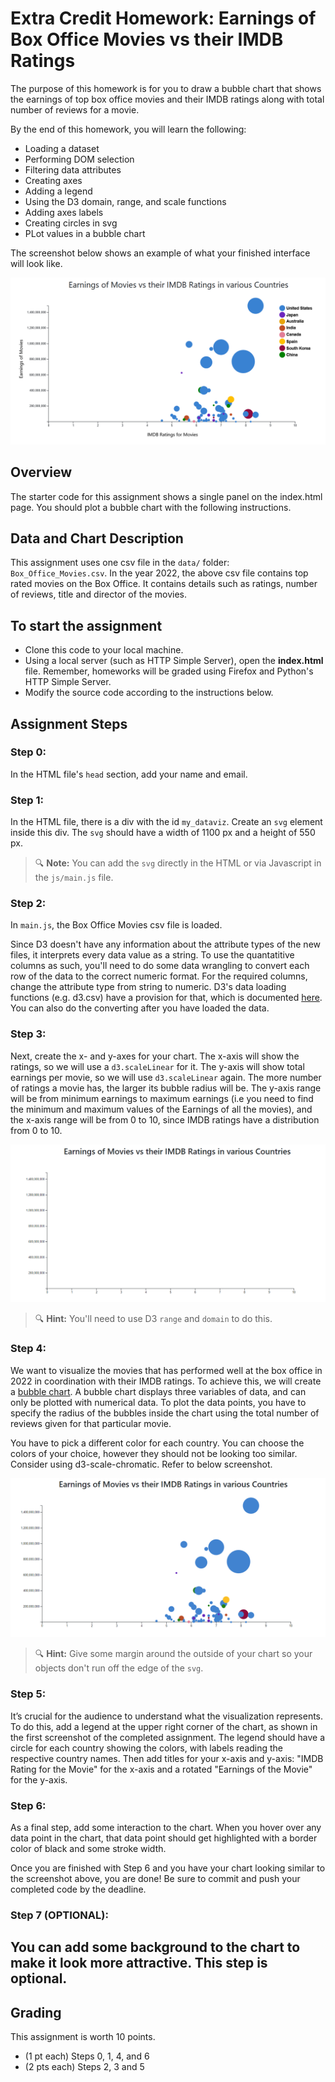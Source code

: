 # Extra Credit Homework: Earnings of Box Office Movies vs their IMDB Ratings

The purpose of this homework is for you to draw a bubble chart that shows the earnings of top box office movies and their IMDB ratings along with total number of reviews for a movie.

By the end of this homework, you will learn the following:

* Loading a dataset
* Performing DOM selection
* Filtering data attributes
* Creating axes
* Adding a legend
* Using the D3 domain, range, and scale functions
* Adding axes labels
* Creating circles in svg
* PLot values in a bubble chart

The screenshot below shows an example of what your finished interface will look like.

![Completed Assignment](images/Bubble-chart.png)

## Overview
The starter code for this assignment shows a single panel on the index.html page. You should plot a bubble chart with the following instructions.

## Data and Chart Description

This assignment uses one csv file in the `data/` folder: `Box_Office_Movies.csv`. In the year 2022, the above csv file contains top rated movies on the Box Office. It contains details such as ratings, number of reviews, title and director of the movies. 

## To start the assignment

* Clone this code to your local machine.
* Using a local server (such as HTTP Simple Server), open the **index.html** file. Remember, homeworks will be graded using Firefox and Python's HTTP Simple Server.
* Modify the source code according to the instructions below.


## Assignment Steps

### Step 0: 
In the HTML file's `head` section, add your name and email.

### Step 1:
In the HTML file, there is a div with the id `my_dataviz`. Create an `svg` element inside this div. The `svg` should have a width of 1100 px and a height of 550 px.

> 🔍 **Note:** You can add the `svg` directly in the HTML or via Javascript in the `js/main.js` file.

### Step 2:
In `main.js`, the Box Office Movies csv file is loaded.

Since D3 doesn't have any information about the attribute types of the new files, it interprets every data value as a string. To use the quantatitive columns as such, you'll need to do some data wrangling to convert each row of the data to the correct numeric format. For the required columns, change the attribute type from string to numeric. D3's data loading functions (e.g. d3.csv) have a provision for that, which is documented [here](https://github.com/d3/d3-fetch/blob/master/README.md). You can also do the converting after you have loaded the data.

### Step 3:
Next, create the x- and y-axes for your chart. The x-axis will show the ratings, so we will use a `d3.scaleLinear` for it. The y-axis will show total earnings per movie, so we will use `d3.scaleLinear` again. The more number of ratings a movie has, the larger its bubble radius will be. The y-axis range will be from minimum earnings to maximum earnings (i.e you need to find the minimum and maximum values of the Earnings of all the movies), and the x-axis range will be from 0 to 10, since IMDB ratings have a distribution from 0 to 10.

![PLot Axes](images/axes1.png)

> 🔍 **Hint:** You'll need to use D3 `range` and `domain` to do this.

### Step 4:
We want to visualize the movies that has performed well at the box office in 2022 in coordination with their IMDB ratings. To achieve this, we will create a [bubble chart](https://datavizproject.com/data-type/bubble-chart/). A bubble chart displays three variables of data, and can only be plotted with numerical data. To plot the data points, you have to specify the radius of the bubbles inside the chart using the total number of reviews given for that particular movie.

You have to pick a different color for each country. You can choose the colors of your choice, however they should not be looking too similar. Consider using d3-scale-chromatic. Refer to below screenshot.

![PLot Points](images/points.png)

> 🔍 **Hint:** Give some margin around the outside of your chart so your objects don't run off the edge of the `svg`.


### Step 5:
It’s crucial for the audience to understand what the visualization represents. To do this, add a legend at the upper right corner of the chart, as shown in the first screenshot of the completed assignment. The legend should have a circle for each country showing the colors, with labels reading the respective country names. Then add titles for your x-axis and y-axis: "IMDB Rating for the Movie" for the x-axis and a rotated "Earnings of the Movie" for the y-axis.

### Step 6:
As a final step, add some interaction to the chart. When you hover over any data point in the chart, that data point should get highlighted with a border color of black and some stroke width.

Once you are finished with Step 6 and you have your chart looking similar to the screenshot above, you are done! Be sure to commit and push your completed code by the deadline.

### Step 7 (OPTIONAL):
You can add some background to the chart to make it look more attractive. This step is optional.
---

## Grading

This assignment is worth 10 points.
- (1 pt each) Steps 0, 1, 4, and 6
- (2 pts each) Steps 2, 3 and 5
